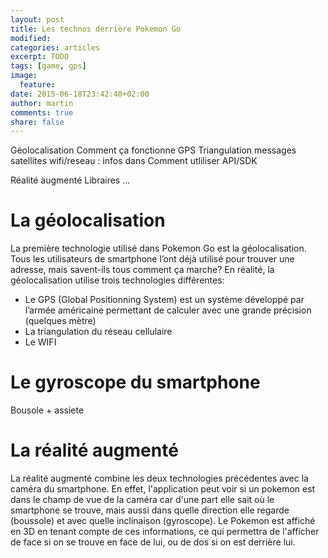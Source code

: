 ```yaml
---
layout: post
title: Les technos derrière Pokemon Go
modified:
categories: articles
excerpt: TODO
tags: [game, gps]
image:
  feature:
date: 2015-06-18T23:42:40+02:00
author: martin
comments: true
share: false
---
```


Géolocalisation
	Comment ça fonctionne
GPS
	Triangulation messages satellites
wifi/reseau : infos dans
Comment utliliser
API/SDK
	
Réalité augmenté
	Libraires …

# La géolocalisation

La première technologie utilisé dans Pokemon Go est la géolocalisation. Tous les utilisateurs de smartphone l’ont déjà utilisé pour trouver une adresse, mais savent-ils tous comment ça marche? En réalité, la géolocalisation utilise trois technologies différentes:

- Le GPS (Global Positionning System) est un système développé par l’armée américaine permettant de calculer avec une grande précision (quelques mètre)
- La triangulation du réseau cellulaire
- Le WIFI

# Le gyroscope du smartphone

Bousole + assiete

# La réalité augmenté

La réalité augmenté combine les deux technologies précédentes avec la caméra du smartphone. En effet, l'application peut voir si un pokemon est dans le champ de vue de la caméra car d'une part elle sait où le smartphone se trouve, mais aussi dans quelle direction elle regarde (boussole) et avec quelle inclinaison (gyroscope). Le Pokemon est affiché en 3D en tenant compte de ces informations, ce qui permettra de l'afficher de face si on se trouve en face de lui, ou de dos si on est derrière lui.

